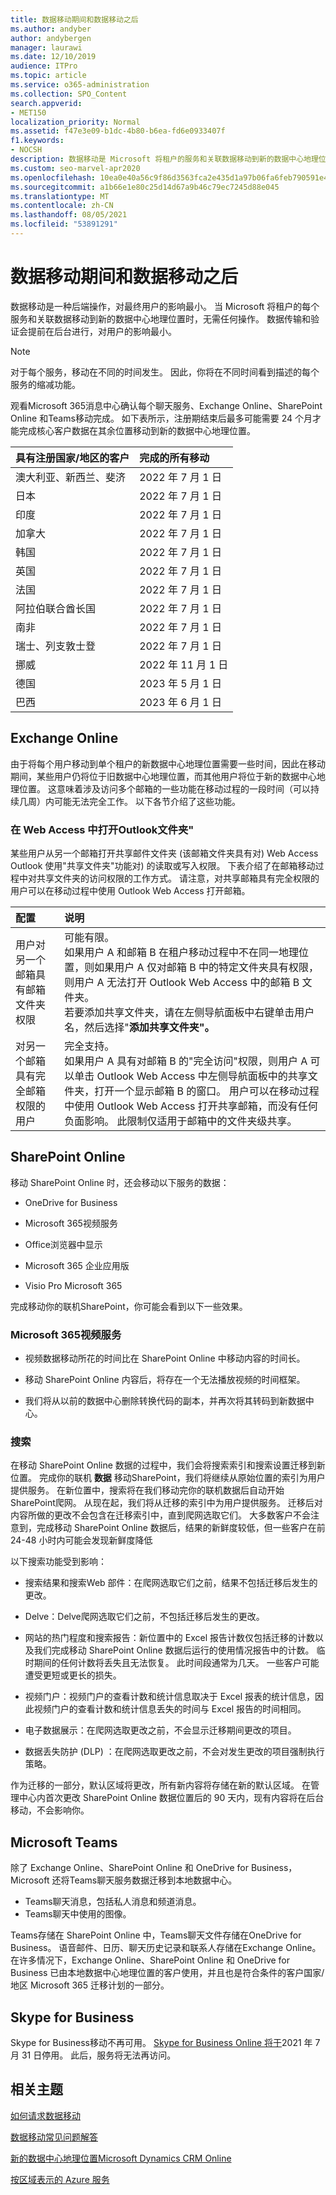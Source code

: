 ```yaml
---
title: 数据移动期间和数据移动之后
ms.author: andyber
author: andybergen
manager: laurawi
ms.date: 12/10/2019
audience: ITPro
ms.topic: article
ms.service: o365-administration
ms.collection: SPO_Content
search.appverid:
- MET150
localization_priority: Normal
ms.assetid: f47e3e09-b1dc-4b80-b6ea-fd6e0933407f
f1.keywords:
- NOCSH
description: 数据移动是 Microsoft 将租户的服务和关联数据移动到新的数据中心地理位置时发生的后端操作。
ms.custom: seo-marvel-apr2020
ms.openlocfilehash: 10ea0e40a56c9f86d3563fca2e435d1a97b06fa6feb790591e40d41cafe94526
ms.sourcegitcommit: a1b66e1e80c25d14d67a9b46c79ec7245d88e045
ms.translationtype: MT
ms.contentlocale: zh-CN
ms.lasthandoff: 08/05/2021
ms.locfileid: "53891291"
---
```

# <a name="during-and-after-your-data-move"></a>数据移动期间和数据移动之后

数据移动是一种后端操作，对最终用户的影响最小。 当 Microsoft 将租户的每个服务和关联数据移动到新的数据中心地理位置时，无需任何操作。 数据传输和验证会提前在后台进行，对用户的影响最小。
  
> [!NOTE]
> 对于每个服务，移动在不同的时间发生。 因此，你将在不同时间看到描述的每个服务的缩减功能。 
  
观看Microsoft 365消息中心确认每个聊天服务、Exchange Online、SharePoint Online 和Teams移动完成。 如下表所示，注册期结束后最多可能需要 24 个月才能完成核心客户数据在其余位置移动到新的数据中心地理位置。   

|**具有注册国家/地区的客户**|**完成的所有移动**|
|:-----|:-----|
|澳大利亚、新西兰、斐济  <br/> |2022 年 7 月 1 日  <br/> |
|日本  <br/> |2022 年 7 月 1 日  <br/> |
|印度  <br/> |2022 年 7 月 1 日  <br/> |
|加拿大  <br/> |2022 年 7 月 1 日  <br/> |
|韩国  <br/> |2022 年 7 月 1 日  <br/> |
|英国  <br/> |2022 年 7 月 1 日  <br/> |
|法国  <br/> |2022 年 7 月 1 日  <br/> |
|阿拉伯联合酋长国  <br/> |2022 年 7 月 1 日  <br/> |
|南非  <br/> |2022 年 7 月 1 日  <br/> |
|瑞士、列支敦士登  <br/> |2022 年 7 月 1 日  <br/> |
|挪威  <br/> |2022 年 11 月 1 日  <br/> |
|德国  <br/> |2023 年 5 月 1 日  <br/> |
|巴西  <br/> |2023 年 6 月 1 日  <br/> |

## <a name="exchange-online"></a>Exchange Online

由于将每个用户移动到单个租户的新数据中心地理位置需要一些时间，因此在移动期间，某些用户仍将位于旧数据中心地理位置，而其他用户将位于新的数据中心地理位置。 这意味着涉及访问多个邮箱的一些功能在移动过程的一段时间（可以持续几周）内可能无法完全工作。 以下各节介绍了这些功能。
  
### <a name="open-shared-folder-in-outlook-web-access"></a>在 Web Access 中打开Outlook文件夹"

某些用户从另一个邮箱打开共享邮件文件夹 (该邮箱文件夹具有对) Web Access Outlook 使用"共享文件夹"功能对) 的读取或写入权限。 下表介绍了在邮箱移动过程中对共享文件夹的访问权限的工作方式。 请注意，对共享邮箱具有完全权限的用户可以在移动过程中使用 Outlook Web Access 打开邮箱。 
  
|**配置**|**说明**|
|:-----|:-----|
|用户对另一个邮箱具有邮箱文件夹权限  <br/> |可能有限。  <br/> 如果用户 A 和邮箱 B 在租户移动过程中不在同一地理位置，则如果用户 A 仅对邮箱 B 中的特定文件夹具有权限，则用户 A 无法打开 Outlook Web Access 中的邮箱 B 文件夹。  <br/> 若要添加共享文件夹，请在左侧导航面板中右键单击用户名，然后选择"**添加共享文件夹"。**  <br/> |
|对另一个邮箱具有完全邮箱权限的用户  <br/> |完全支持。  <br/> 如果用户 A 具有对邮箱 B 的"完全访问"权限，则用户 A 可以单击 Outlook Web Access 中左侧导航面板中的共享文件夹，打开一个显示邮箱 B 的窗口。 用户可以在移动过程中使用 Outlook Web Access 打开共享邮箱，而没有任何负面影响。 此限制仅适用于邮箱中的文件夹级共享。           |
  
## <a name="sharepoint-online"></a>SharePoint Online

移动 SharePoint Online 时，还会移动以下服务的数据：
  
- OneDrive for Business
    
- Microsoft 365视频服务
    
- Office浏览器中显示
    
- Microsoft 365 企业应用版
    
- Visio Pro Microsoft 365
    
完成移动你的联机SharePoint，你可能会看到以下一些效果。
  
### <a name="microsoft-365-video-services"></a>Microsoft 365视频服务

- 视频数据移动所花的时间比在 SharePoint Online 中移动内容的时间长。
    
- 移动 SharePoint Online 内容后，将存在一个无法播放视频的时间框架。
    
- 我们将从以前的数据中心删除转换代码的副本，并再次将其转码到新数据中心。
    
### <a name="search"></a>搜索

在移动 SharePoint Online 数据的过程中，我们会将搜索索引和搜索设置迁移到新位置。 完成你的联机 **数据** 移动SharePoint，我们将继续从原始位置的索引为用户提供服务。 在新位置中，搜索将在我们移动完你的联机数据后自动开始SharePoint爬网。 从现在起，我们将从迁移的索引中为用户提供服务。 迁移后对内容所做的更改不会包含在迁移索引中，直到爬网选取它们。 大多数客户不会注意到，完成移动 SharePoint Online 数据后，结果的新鲜度较低，但一些客户在前 24-48 小时内可能会发现新鲜度降低 
  
以下搜索功能受到影响：
  
- 搜索结果和搜索Web 部件：在爬网选取它们之前，结果不包括迁移后发生的更改。 
    
- Delve：Delve爬网选取它们之前，不包括迁移后发生的更改。
    
- 网站的热门程度和搜索报告：新位置中的 Excel 报告计数仅包括迁移的计数以及我们完成移动 SharePoint Online 数据后运行的使用情况报告中的计数。 临时期间的任何计数将丢失且无法恢复。 此时间段通常为几天。 一些客户可能遭受更短或更长的损失。
    
- 视频门户：视频门户的查看计数和统计信息取决于 Excel 报表的统计信息，因此视频门户的查看计数和统计信息丢失的时间与 Excel 报告的时间相同。
    
- 电子数据展示：在爬网选取更改之前，不会显示迁移期间更改的项目。
    
- 数据丢失防护 (DLP) ：在爬网选取更改之前，不会对发生更改的项目强制执行策略。

作为迁移的一部分，默认区域将更改，所有新内容将存储在新的默认区域。 在管理中心内首次更改 SharePoint Online 数据位置后的 90 天内，现有内容将在后台移动，不会影响你。

## <a name="microsoft-teams"></a>Microsoft Teams

除了 Exchange Online、SharePoint Online 和 OneDrive for Business，Microsoft 还将Teams聊天服务数据迁移到本地数据中心。

- Teams聊天消息，包括私人消息和频道消息。
- Teams聊天中使用的图像。

Teams存储在 SharePoint Online 中，Teams聊天文件存储在OneDrive for Business。 语音邮件、日历、聊天历史记录和联系人存储在Exchange Online。 在许多情况下，Exchange Online、SharePoint Online 和 OneDrive for Business 已由本地数据中心地理位置的客户使用，并且也是符合条件的客户国家/地区 Microsoft 365 迁移计划的一部分。

## <a name="skype-for-business"></a>Skype for Business

Skype for Business移动不再可用。  [Skype for Business Online 将于](/lifecycle/announcements/skype-for-business-online-retirement)2021 年 7 月 31 日停用。 此后，服务将无法再访问。 
  
## <a name="related-topics"></a>相关主题 
 
[如何请求数据移动](request-your-data-move.md)
    
[数据移动常见问题解答](data-move-faq.yml)
  
[新的数据中心地理位置Microsoft Dynamics CRM Online](/power-platform/admin/new-datacenter-regions)
  
[按区域表示的 Azure 服务](https://azure.microsoft.com/regions/)
